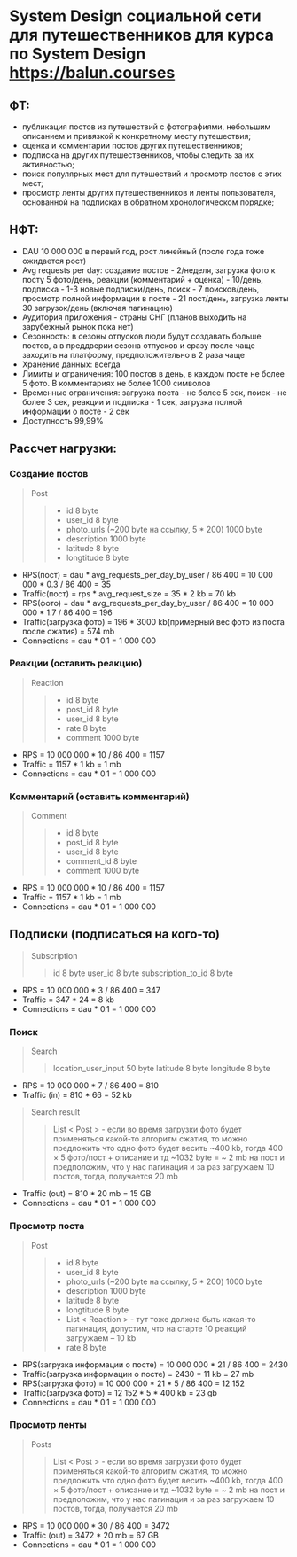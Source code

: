 # System Design социальной сети для путешественников для курса по System Design https://balun.courses
## ФТ:
- публикация постов из путешествий с фотографиями, небольшим описанием и привязкой к конкретному месту путешествия;
- оценка и комментарии постов других путешественников;
- подписка на других путешественников, чтобы следить за их активностью;
- поиск популярных мест для путешествий и просмотр постов с этих мест;
- просмотр ленты других путешественников и ленты пользователя, основанной на подписках в обратном хронологическом порядке;
## НФТ:
- DAU 10 000 000 в первый год, рост линейный (после года тоже ожидается рост)
- Avg requests per day: создание постов - 2/неделя, загрузка фото к посту 5 фото/день, реакции (комментарий + оценка) - 10/день, подписка - 1-3 новые подписки/день, поиск - 7 поисков/день, просмотр полной информации в посте - 21 пост/день, загрузка ленты 30 загрузок/день (включая пагинацию)
- Аудитория приложения - страны СНГ (планов выходить на зарубежный рынок пока нет)
- Сезонность: в сезоны отпусков люди будут создавать больше постов, а в преддверии сезона отпусков и сразу после чаще заходить на платформу, предположительно в 2 раза чаще
- Хранение данных: всегда
- Лимиты и ограничения: 100 постов в день, в каждом посте не более 5 фото. В комментариях не более 1000 символов
- Временные ограничения: загрузка поста - не более 5 сек, поиск - не более 3 сек, реакции и подписка - 1 сек, загрузка полной информации о посте - 2 сек
- Доступность 99,99%
## Рассчет нагрузки:
### Создание постов
> Post
> 
>> - id 8 byte
>> - user_id 8 byte
>> - photo_urls (~200 byte на ссылку, 5 * 200) 1000 byte 
>> - description 1000 byte
>> - latitude 8 byte
>> - longtitude 8 byte
- RPS(пост) = dau * avg_requests_per_day_by_user / 86 400 = 10 000 000 * 0.3 / 86 400 = 35
- Traffic(пост) = rps * avg_request_size = 35 * 2 kb = 70 kb
- RPS(фото) = dau * avg_requests_per_day_by_user / 86 400 = 10 000 000 * 1.7 / 86 400 = 196
- Traffic(загрузка фото) = 196 * 3000 kb(примерный вес фото из поста после сжатия) = 574 mb
- Connections = dau * 0.1 = 1 000 000
### Реакции (оставить реакцию)
> Reaction
>
>> - id 8 byte
>> - post_id 8 byte
>> - user_id 8 byte
>> - rate 8 byte
>> - comment 1000 byte
- RPS = 10 000 000 * 10 / 86 400 = 1157
- Traffic = 1157 * 1 kb = 1 mb
- Connections = dau * 0.1 = 1 000 000
### Комментарий (оставить комментарий)
> Comment
>
>> - id 8 byte
>> - post_id 8 byte
>> - user_id 8 byte
>> - comment_id 8 byte
>> - comment 1000 byte
- RPS = 10 000 000 * 10 / 86 400 = 1157
- Traffic = 1157 * 1 kb = 1 mb
- Connections = dau * 0.1 = 1 000 000
## Подписки (подписаться на кого-то)
> Subscription
>
>> id 8 byte
>> user_id 8 byte
>> subscription_to_id 8 byte
- RPS = 10 000 000 * 3 / 86 400 = 347
- Traffic = 347 * 24 = 8 kb
- Connections = dau * 0.1 = 1 000 000
### Поиск
> Search
>
>> location_user_input 50 byte
>> latitude 8 byte
>> longitude 8 byte
- RPS = 10 000 000 * 7 / 86 400 = 810
- Traffic (in) = 810 * 66 = 52 kb
> Search result
>
>> List < Post > - если во время загрузки фото будет применяться какой-то алгоритм сжатия, то можно предложить что одно фото будет весить ~400 kb, тогда 400 × 5 фото/пост + описание и тд ~1032 byte = ~ 2 mb на пост и предположим, что у нас пагинация и за раз загружаем 10 постов, тогда, получается 20 mb
- Traffic (out) = 810 * 20 mb = 15 GB
- Connections = dau * 0.1 = 1 000 000
### Просмотр поста
> Post
> 
>> - id 8 byte
>> - user_id 8 byte
>> - photo_urls (~200 byte на ссылку, 5 * 200) 1000 byte 
>> - description 1000 byte
>> - latitude 8 byte
>> - longtitude 8 byte
>> - List < Reaction > - тут тоже должна быть какая-то пагинация, допустим, что на старте 10 реакций загружаем – 10 kb
>> - rate 8 byte
- RPS(загрузка информации о посте) = 10 000 000 * 21 / 86 400 = 2430
- Traffic(загрузка информации о посте) = 2430 * 11 kb = 27 mb
- RPS(загрузка фото) = 10 000 000 * 21 * 5 / 86 400 = 12 152
- Traffic(загрузка фото) = 12 152 * 5 * 400 kb = 23 gb
- Connections = dau * 0.1 = 1 000 000   
### Просмотр ленты
> Posts
>
>> List < Post > - если во время загрузки фото будет применяться какой-то алгоритм сжатия, то можно предложить что одно фото будет весить ~400 kb, тогда 400 × 5 фото/пост + описание и тд ~1032 byte = ~ 2 mb на пост и предположим, что у нас пагинация и за раз загружаем 10 постов, тогда, получается 20 mb
- RPS = 10 000 000 * 30 / 86 400 = 3472
- Traffic (out) = 3472 * 20 mb = 67 GB
- Connections = dau * 0.1 = 1 000 000
